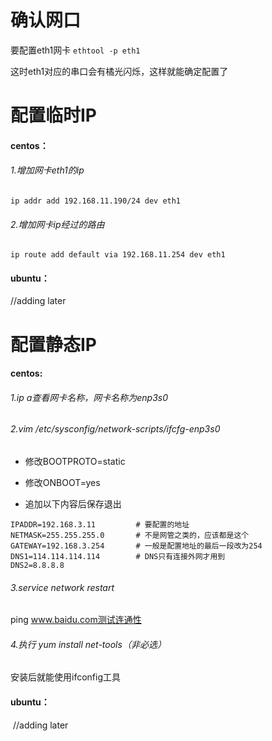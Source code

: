 # 确认网口

要配置eth1网卡 `ethtool -p eth1`

这时eth1对应的串口会有橘光闪烁，这样就能确定配置了

# 配置临时IP

#### centos：

###### 1.增加网卡eth1的ip

`ip addr add 192.168.11.190/24 dev eth1`

###### 2.增加网卡ip经过的路由

`ip route add default via 192.168.11.254 dev eth1`

#### ubuntu：

//adding  later

# 配置静态IP

#### centos:

###### 1.ip a查看网卡名称，网卡名称为enp3s0

###### 2.vim /etc/sysconfig/network-scripts/ifcfg-enp3s0

*   修改BOOTPROTO=static

* 修改ONBOOT=yes
* 追加以下内容后保存退出
```shell
IPADDR=192.168.3.11         # 要配置的地址
NETMASK=255.255.255.0       # 不是网管之类的，应该都是这个
GATEWAY=192.168.3.254       # 一般是配置地址的最后一段改为254
DNS1=114.114.114.114        # DNS只有连接外网才用到
DNS2=8.8.8.8
```
###### 3.service network restart

ping www.baidu.com测试连通性

###### 4.执行 yum install net-tools（非必选）

安装后就能使用ifconfig工具

#### ubuntu：

​	//adding later